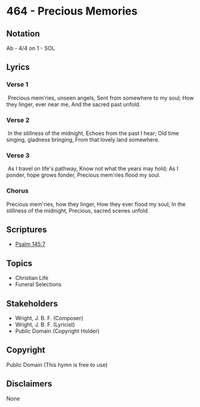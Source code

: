 # 464 - Precious Memories

## Notation

Ab - 4/4 on 1 - SOL

## Lyrics

### Verse 1

 Precious mem'ries, unseen angels, Sent from somewhere to my soul; How they linger, ever near me, And the sacred past unfold.

### Verse 2

 In the stillness of the midnight, Echoes from the past I hear; Old time singing, gladness bringing, From that lovely land somewhere.

### Verse 3

 As I travel on life's pathway, Know not what the years may hold; As I ponder, hope grows fonder, Precious mem'ries flood my soul. 

### Chorus

Precious mem'ries, how they linger, How they ever flood my soul; In the stillness of the midnight, Precious, sacred scenes unfold.



## Scriptures

- [Psalm 145:7](https://www.biblegateway.com/passage/?search=Psalm%20145%3A7)

## Topics

- Christian Life
- Funeral Selections

## Stakeholders

- Wright, J. B. F. (Composer)
- Wright, J. B. F. (Lyricist)
- Public Domain (Copyright Holder)

## Copyright

Public Domain
(This hymn is free to use)

## Disclaimers

None


